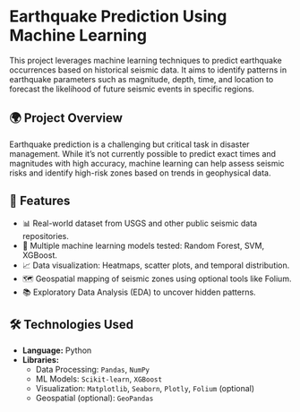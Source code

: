 # Earthquake Prediction Using Machine Learning

This project leverages machine learning techniques to predict earthquake occurrences based on historical seismic data. It aims to identify patterns in earthquake parameters such as magnitude, depth, time, and location to forecast the likelihood of future seismic events in specific regions.

## 🌍 Project Overview

Earthquake prediction is a challenging but critical task in disaster management. While it’s not currently possible to predict exact times and magnitudes with high accuracy, machine learning can help assess seismic risks and identify high-risk zones based on trends in geophysical data.

## 🚀 Features

- 📊 Real-world dataset from USGS and other public seismic data repositories.
- 🧠 Multiple machine learning models tested: Random Forest, SVM, XGBoost.
- 📈 Data visualization: Heatmaps, scatter plots, and temporal distribution.
- 🗺️ Geospatial mapping of seismic zones using optional tools like Folium.
- 📚 Exploratory Data Analysis (EDA) to uncover hidden patterns.

## 🛠️ Technologies Used

- **Language:** Python
- **Libraries:** 
  - Data Processing: `Pandas`, `NumPy`
  - ML Models: `Scikit-learn`, `XGBoost`
  - Visualization: `Matplotlib`, `Seaborn`, `Plotly`, `Folium` (optional)
  - Geospatial (optional): `GeoPandas`

